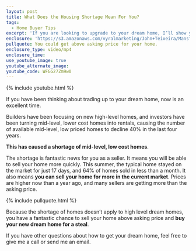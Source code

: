 ```yaml
---
layout: post
title: What Does the Housing Shortage Mean For You?
tags:
  - Home Buyer Tips
excerpt: 'If you are looking to upgrade to your dream home, I’ll show you how to make the housing shortage work to your advantage.'
enclosure: 'https://s3.amazonaws.com/vyralmarketing/John+Teixeira/Mansfield+Real+Estate+Agent+Housing+Shortages.mp4'
pullquote: You could get above asking price for your home.
enclosure_type: video/mp4
enclosure_time:
use_youtube_image: true
youtube_alternate_image:
youtube_code: WFGG27Zm9w0
---
```



{% include youtube.html %}

If you have been thinking about trading up to your dream home, now is an excellent time.&nbsp;

Builders have been focusing on new high-level homes, and investors have been turning mid-level, lower cost homes into rentals, causing the number of available mid-level, low priced homes to decline 40% in the last four years.&nbsp;

**This has caused a shortage of mid-level, low cost homes**.&nbsp;

The shortage is fantastic news for you as a seller. It means you will be able to sell your home more quickly. This summer, the typical home stayed on the market for just 17 days, and 64% of homes sold in less than a month. It also means **you can sell your home for more in the current market**. Prices are higher now than a year ago, and many sellers are getting more than the asking price.&nbsp;

{% include pullquote.html %}

Because the shortage of homes doesn’t apply to high level dream homes, you have a fantastic chance to sell your home above asking price and **buy your new dream home for a steal**.&nbsp;

If you have other questions about how to get your dream home, feel free to give me a call or send me an email.